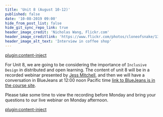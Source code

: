 ```yaml
---
title: 'Unit 8 (August 10-12)'
published: false
date: '10-08-2019 09:00'
hide_from_post_list: false
hide_git_sync_repo_link: true
header_image_credit: 'Nicholas Wang, Flickr.com'
header_image_creditlink: 'https://www.flickr.com/photos/cloneofsnake/13966760787/'
header_image_alt_text: 'Interview in coffee shop'
---
```


[plugin:content-inject](_class-preparations)


For Unit 8, we are going to be considering the importance of `Inclusive Design` in distributed and open learning. The content of unit 8 will be in a recorded webinar presented by [Jess Mitchell](https://twitter.com/jesshmitchell), and then we will have a conversation in BlueJeans at 12:00 noon Pacific time [link to BlueJeans is in the course site](https://edtechuvic.ca/edci339/links).

Please take some time to view the recording before Monday and bring your questions to our live webinar on Monday afternoon.

[plugin:content-inject](_important-reminders)

